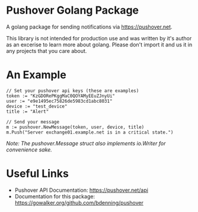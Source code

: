 # Pushover Golang Package
A golang package for sending notifications via https://pushover.net.

This library is not intended for production use and was written by it's author as an excerise to learn more about golang. Please don't import it and us it in any projects that you care about.

# An Example
```golang
// Set your pushover api keys (these are examples)
token := "KzGDORePKggMaC0QOYAMyEEuZJnyUi"
user := "e9e1495ec75826de5983cd1abc8031"
device := "test_device"
title := "Alert"

// Send your message
m := pushover.NewMessage(token, user, device, title)
m.Push("Server exchange01.example.net is in a critical state.")
```
_Note: The pushover.Message struct also implements io.Writer for convenience sake._

# Useful Links
* Pushover API Documentation: https://pushover.net/api
* Documentation for this package:  https://gowalker.org/github.com/bdenning/pushover
